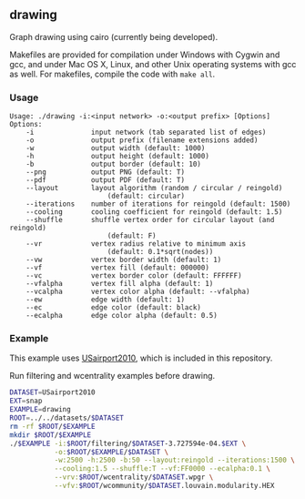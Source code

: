 drawing
-------

Graph drawing using cairo (currently being developed).

Makefiles are provided for compilation under Windows with Cygwin and gcc,
and under Mac OS X, Linux, and other Unix operating systems with gcc as
well. For makefiles, compile the code with `make all`.

### Usage ###

```
Usage: ./drawing -i:<input network> -o:<output prefix> [Options]
Options:
    -i              input network (tab separated list of edges)
    -o              output prefix (filename extensions added)
    -w              output width (default: 1000)
    -h              output height (default: 1000)
    -b              output border (default: 10)
    --png           output PNG (default: T)
    --pdf           output PDF (default: T)
    --layout        layout algorithm (random / circular / reingold)
                        (default: circular)
    --iterations    number of iterations for reingold (default: 1500)
    --cooling       cooling coefficient for reingold (default: 1.5)
	--shuffle       shuffle vertex order for circular layout (and reingold)
                        (default: F)
    --vr            vertex radius relative to minimum axis
                        (default: 0.1*sqrt(nodes))
    --vw            vertex border width (default: 1)
    --vf            vertex fill (default: 000000)
    --vc            vertex border color (default: FFFFFF)
    --vfalpha       vertex fill alpha (default: 1)
    --vcalpha       vertex color alpha (default: --vfalpha)
    --ew            edge width (default: 1)
    --ec            edge color (default: black)
    --ecalpha       edge color alpha (default: 0.5)
```

### Example ###

This example uses [USairport2010](/contrib/yins-enas/datasets/USairport2010),
which is included in this repository.

Run filtering and wcentrality examples before drawing.

```bash
DATASET=USairport2010
EXT=snap
EXAMPLE=drawing
ROOT=../../datasets/$DATASET
rm -rf $ROOT/$EXAMPLE
mkdir $ROOT/$EXAMPLE
./$EXAMPLE -i:$ROOT/filtering/$DATASET-3.727594e-04.$EXT \
           -o:$ROOT/$EXAMPLE/$DATASET \
           -w:2500 -h:2500 -b:50 --layout:reingold --iterations:1500 \
           --cooling:1.5 --shuffle:T --vf:FF0000 --ecalpha:0.1 \
           --vrv:$ROOT/wcentrality/$DATASET.wpgr \
           --vfv:$ROOT/wcommunity/$DATASET.louvain.modularity.HEX
```